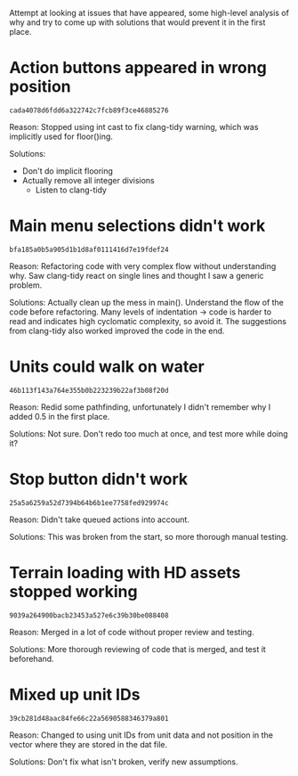 Attempt at looking at issues that have appeared, some high-level analysis of
why and try to come up with solutions that would prevent it in the first place.


# Action buttons appeared in wrong position

`cada4078d6fdd6a322742c7fcb89f3ce46885276`

Reason: Stopped using int cast to fix clang-tidy warning, which was implicitly
used for floor()ing.

Solutions:
 - Don't do implicit flooring
 - Actually remove all integer divisions
    - Listen to clang-tidy

# Main menu selections didn't work

`bfa185a0b5a905d1b1d8af0111416d7e19fdef24`

Reason: Refactoring code with very complex flow without understanding why. Saw
clang-tidy react on single lines and thought I saw a generic problem.

Solutions: Actually clean up the mess in main(). Understand the flow of the
code before refactoring. Many levels of indentation -> code is harder to read
and indicates high cyclomatic complexity, so avoid it. The suggestions from
clang-tidy also worked improved the code in the end.

# Units could walk on water

`46b113f143a764e355b0b223239b22af3b08f20d`

Reason: Redid some pathfinding, unfortunately I didn't remember why I added 0.5
in the first place.

Solutions: Not sure. Don't redo too much at once, and test more while doing it?

# Stop button didn't work

`25a5a6259a52d7394b64b6b1ee7758fed929974c`

Reason: Didn't take queued actions into account.

Solutions: This was broken from the start, so more thorough manual testing.

# Terrain loading with HD assets stopped working

`9039a264900bacb23453a527e6c39b30be088408`

Reason: Merged in a lot of code without proper review and testing.

Solutions: More thorough reviewing of code that is merged, and test it beforehand.

# Mixed up unit IDs

`39cb281d48aac84fe66c22a5690588346379a801`

Reason: Changed to using unit IDs from unit data and not position in the vector
where they are stored in the dat file.

Solutions: Don't fix what isn't broken, verify new assumptions.

